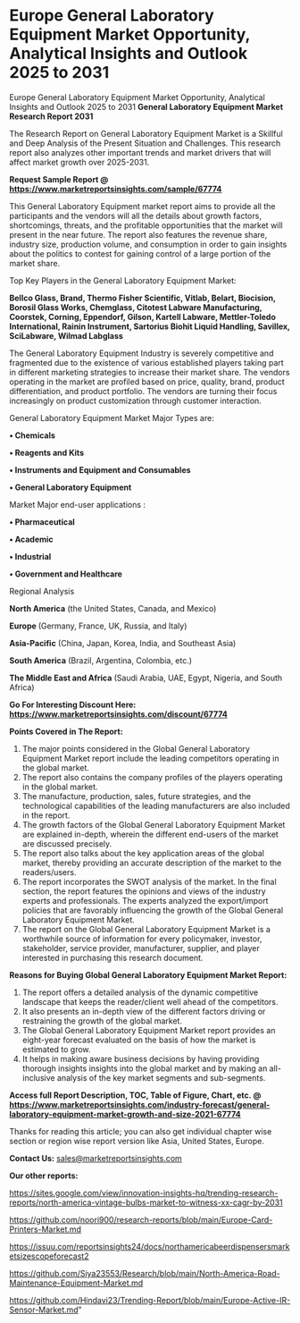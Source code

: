 # Europe General Laboratory Equipment Market Opportunity, Analytical Insights and Outlook 2025 to 2031
 Europe General Laboratory Equipment Market Opportunity, Analytical Insights and Outlook 2025 to 2031
<strong>General Laboratory Equipment Market Research Report 2031</strong>

The Research Report on General Laboratory Equipment Market is a Skillful and Deep Analysis of the Present Situation and Challenges. This research report also analyzes other important trends and market drivers that will affect market growth over 2025-2031.

<strong>Request Sample Report @ <a href=https://www.marketreportsinsights.com/sample/67774>https://www.marketreportsinsights.com/sample/67774</a></strong>

This General Laboratory Equipment market report aims to provide all the participants and the vendors will all the details about growth factors, shortcomings, threats, and the profitable opportunities that the market will present in the near future. The report also features the revenue share, industry size, production volume, and consumption in order to gain insights about the politics to contest for gaining control of a large portion of the market share.

Top Key Players in the General Laboratory Equipment Market:

<strong>Bellco Glass, Brand, Thermo Fisher Scientific, Vitlab, Belart, Biocision, Borosil Glass Works, Chemglass, Citotest Labware Manufacturing, Coorstek, Corning, Eppendorf, Gilson, Kartell Labware, Mettler-Toledo International, Rainin Instrument, Sartorius Biohit Liquid Handling, Savillex, SciLabware, Wilmad Labglass</strong>

The General Laboratory Equipment Industry is severely competitive and fragmented due to the existence of various established players taking part in different marketing strategies to increase their market share. The vendors operating in the market are profiled based on price, quality, brand, product differentiation, and product portfolio. The vendors are turning their focus increasingly on product customization through customer interaction.

General Laboratory Equipment Market Major Types are:

<strong>• Chemicals

• Reagents and Kits

• Instruments and Equipment and Consumables

• General Laboratory Equipment</strong>

Market Major end-user applications :

<strong>• Pharmaceutical

• Academic

• Industrial

• Government and Healthcare</strong>

Regional Analysis

</u><strong><b>North America</b></strong> (the United States, Canada, and Mexico)

<strong><b>Europe </b></strong>(Germany, France, UK, Russia, and Italy)

<strong><b>Asia-Pacific</b></strong> (China, Japan, Korea, India, and Southeast Asia)

<strong><b>South America</b></strong> (Brazil, Argentina, Colombia, etc.)

<strong><b>The Middle East and Africa</b></strong> (Saudi Arabia, UAE, Egypt, Nigeria, and South Africa)

<strong>Go For Interesting Discount Here: <a href=https://www.marketreportsinsights.com/discount/67774>https://www.marketreportsinsights.com/discount/67774</a></strong>

<strong>Points Covered in The Report:</strong>
<ol>
  <li>The major points considered in the Global General Laboratory Equipment Market report include the leading competitors operating in the global market.</li>
  <li>The report also contains the company profiles of the players operating in the global market.</li>
  <li>The manufacture, production, sales, future strategies, and the technological capabilities of the leading manufacturers are also included in the report.</li>
  <li>The growth factors of the Global General Laboratory Equipment Market are explained in-depth, wherein the different end-users of the market are discussed precisely.</li>
  <li>The report also talks about the key application areas of the global market, thereby providing an accurate description of the market to the readers/users.</li>
  <li>The report incorporates the SWOT analysis of the market. In the final section, the report features the opinions and views of the industry experts and professionals. The experts analyzed the export/import policies that are favorably influencing the growth of the Global General Laboratory Equipment Market.</li>
  <li>The report on the Global General Laboratory Equipment Market is a worthwhile source of information for every policymaker, investor, stakeholder, service provider, manufacturer, supplier, and player interested in purchasing this research document.</li>
</ol>
<strong>Reasons for Buying Global General Laboratory Equipment Market Report:</strong>

<ol>
  <li>The report offers a detailed analysis of the dynamic competitive landscape that keeps the reader/client well ahead of the competitors.</li>
  <li>It also presents an in-depth view of the different factors driving or restraining the growth of the global market.</li>
  <li>The Global General Laboratory Equipment Market report provides an eight-year forecast evaluated on the basis of how the market is estimated to grow.</li>
  <li>It helps in making aware business decisions by having providing thorough insights insights into the global market and by making an all-inclusive analysis of the key market segments and sub-segments.</li>
</ol>
<strong>Access full Report Description, TOC, Table of Figure, Chart, etc. @ <a href=https://www.marketreportsinsights.com/industry-forecast/general-laboratory-equipment-market-growth-and-size-2021-67774>https://www.marketreportsinsights.com/industry-forecast/general-laboratory-equipment-market-growth-and-size-2021-67774</a></strong>


Thanks for reading this article; you can also get individual chapter wise section or region wise report version like Asia, United States, Europe.

<strong>Contact Us:</strong>
sales@marketreportsinsights.com

<strong>Our other reports:</strong>

<a href=https://sites.google.com/view/innovation-insights-hq/trending-research-reports/north-america-vintage-bulbs-market-to-witness-xx-cagr-by-2031>https://sites.google.com/view/innovation-insights-hq/trending-research-reports/north-america-vintage-bulbs-market-to-witness-xx-cagr-by-2031</a>

<a href=https://github.com/noori900/research-reports/blob/main/Europe-Card-Printers-Market.md>https://github.com/noori900/research-reports/blob/main/Europe-Card-Printers-Market.md</a>

<a href=https://issuu.com/reportsinsights24/docs/northamericabeerdispensersmarketsizescopeforecast2>https://issuu.com/reportsinsights24/docs/northamericabeerdispensersmarketsizescopeforecast2</a>

<a href=https://github.com/Siya23553/Research/blob/main/North-America-Road-Maintenance-Equipment-Market.md>https://github.com/Siya23553/Research/blob/main/North-America-Road-Maintenance-Equipment-Market.md</a>

<a href=https://github.com/Hindavi23/Trending-Report/blob/main/Europe-Active-IR-Sensor-Market.md>https://github.com/Hindavi23/Trending-Report/blob/main/Europe-Active-IR-Sensor-Market.md</a>"
